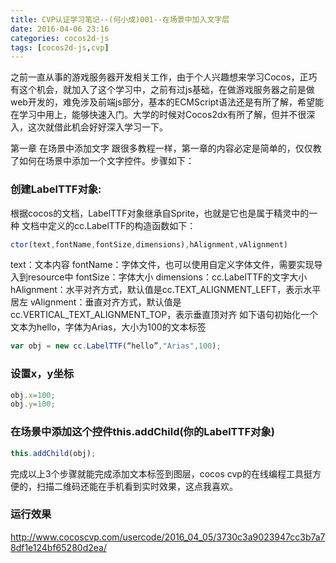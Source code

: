 ```yaml
---
title: CVP认证学习笔记--(何小成)001--在场景中加入文字层
date: 2016-04-06 23:16
categories: cocos2d-js
tags: [cocos2d-js,cvp]
---
```

 之前一直从事的游戏服务器开发相关工作，由于个人兴趣想来学习Cocos，正巧有这个机会，就加入了这个学习中，之前有过js基础，在做游戏服务器之前是做web开发的，难免涉及前端js部分，基本的ECMScript语法还是有所了解，希望能在学习中用上，能够快速入门。大学的时候对Cocos2dx有所了解，但并不很深入，这次就借此机会好好深入学习一下。
 <!--more-->
 第一章 在场景中添加文字
 跟很多教程一样，第一章的内容必定是简单的，仅仅教了如何在场景中添加一个文字控件。步骤如下：
 ### 创建LabelTTF对象:
 根据cocos的文档，LabelTTF对象继承自Sprite，也就是它也是属于精灵中的一种
 文档中定义的cc.LabelTTF的构造函数如下：
```javascript
ctor(text,fontName,fontSize,dimensions),hAlignment,vAlignment)
```
 text：文本内容
 fontName：字体文件，也可以使用自定义字体文件，需要实现导入到resource中
 fontSize：字体大小
 dimensions：cc.LabelTTF的文字大小
 hAlignment：水平对齐方式，默认值是cc.TEXT_ALIGNMENT_LEFT，表示水平居左
 vAlignment：垂直对齐方式，默认值是cc.VERTICAL_TEXT_ALIGNMENT_TOP，表示垂直顶对齐
 如下语句初始化一个文本为hello，字体为Arias，大小为100的文本标签
```javascript
var obj = new cc.LabelTTF(“hello”,"Arias",100);
```
### 设置x，y坐标
```javascript
obj.x=100;
obj.y=100;
```
### 在场景中添加这个控件this.addChild(你的LabelTTF对象)
```javascript
this.addChild(obj);
```
 完成以上3个步骤就能完成添加文本标签到图层，cocos cvp的在线编程工具挺方便的，扫描二维码还能在手机看到实时效果，这点我喜欢。

### 运行效果
http://www.cocoscvp.com/usercode/2016_04_05/3730c3a9023947cc3b7a78df1e124bf65280d2ea/
